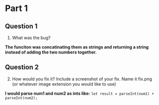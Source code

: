 # Part 1

## Question 1

1. What was the bug?

**The funciton was concatinating them as strings and returning a string instead of adding the two numbers together.**

## Question 2

2. How would you fix it? Include a screenshot of your fix. Name it fix.png (or whatever image extension you would like to use)

**I would parse num1 and num2 as ints like:**
`let result = parseInt(num1) + parseInt(num2);`